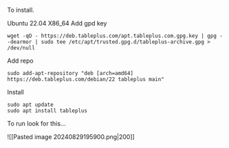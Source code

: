 To install.

Ubuntu 22.04 X86_64
Add gpd key
```
wget -qO - https://deb.tableplus.com/apt.tableplus.com.gpg.key | gpg --dearmor | sudo tee /etc/apt/trusted.gpg.d/tableplus-archive.gpg > /dev/null
```

Add repo

```
sudo add-apt-repository "deb [arch=amd64] https://deb.tableplus.com/debian/22 tableplus main"
```

Install

```
sudo apt update
sudo apt install tableplus
```

To run look for this...

![[Pasted image 20240829195900.png|200]]

